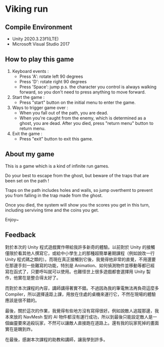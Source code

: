 # Viking run

## Compile Environment 
* Unity 2020.3.23f1(LTE)
* Microsoft Visual Studio 2017 
	
## How to play this game
1. Keyboard events :
	* Press 'A': rotate left 90 degrees
	* Press 'D': rotate right 90 degrees
	* Press 'Space': jump
	p.s. the character you control is always walking forward, so you don't need to press anything to move forward.
2. Start the game :
	* Press "start" button on the initial menu to enter the game.
3. Ways to trigger game over :
	* When you fall out of the path, you are dead.
	* When you're caught from the enemy, which is determined as a ghost, you are dead.
	After you died, press "return menu" button to return menu.
4. Exit the game :
	* Press "exit" button to exit this game.
		
## About my game

This is a game which is a kind of infinite run games.

Do your best to escape from the ghost, but beware of the traps that are been set on the path !

Traps on the path includes holes and walls, so jump overthemt to prevent you from falling in the trap made from the ghost.

Once you died, the system will show you the scores you get in this turn, including serviving time and the coins you get.

Enjoy~

## Feedback

對於本次的 Unity 程式遊戲實作帶給我許多新奇的體驗。以前對於 Unity 的接觸僅限於看其他人撰寫它，或給中小學生上的那種超簡單暑期課程（例如說改一行 Unity 程式碼之類的）。而現在真正接觸到它後，我覺得他非常的直覺，不用還要在那邊手刻一些難寫的功能，特別是 Animation、如何偵測物件並移動等都已經寫在函式了，只要呼叫就可以使用。也難怪世上很多遊戲都會選擇用 Unity 製作，他實在是整合得太好了。

而對於本次課程的內容，講師講得著實不錯。不過因為我的筆電無法再負荷這麼多 Compiler，所以選擇遠距上課，用放在住處的桌機來運行它，不然在現場的體驗應該是很不錯的。

最後，關於這次的作業，我覺得有些地方沒有寫得很好。例如說敵人追蹤那邊，我本來放的 NavMesh 型的 AI 物件都沒有運行成功，所以到最後只能設定敵人是一個幽靈要來追殺玩家，不然可以讓敵人直接跑在道路上。還有我的玩家死掉的畫面實在是醜到炸。

在最後，感謝本次課程的助教和講師，讓我學到許多。
